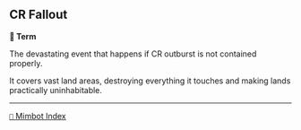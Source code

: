 ## CR Fallout

**📑 Term**

The devastating event that happens if CR outburst is not contained properly.

It covers vast land areas, destroying everything it touches and making lands practically uninhabitable.

<!---
keywords: corrupted
aliases:
-->
----------
[`📑` Mimbot Index](</index.md#17b0>)